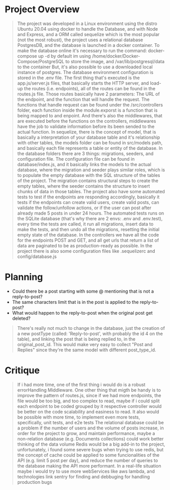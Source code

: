 # Project Overview

> The project was developed in a Linux environment using the distro Ubuntu 20.04 using docker to handle the Database, and with Node and Express, and a ORM called sequelize which is the most popular (not the most robust), the project uses a relational database PostgresDB, and the database is launched in a docker container.
To make the database online it's necessary to run the command: 
docker-compose up -d
by default im using /home/docker/Docker-Compose/PostgreSQL to store the image, and /var/lib/postgresql/data to the container
But, it's also possible to use a downloaded local instance of postgres. The database environment configuration is stored in the .env file.
The first thing that's executed is the app.js/server.js files, that basically starts the HTTP server, and load-up the routes (i.e. endpoints), all of the routes can be found in the routes.js file. Those routes basically have 2 parameters: The URL of the endpoint, and the function that will handle the request.
The functions that handle request can be found under the /src/controllers folder, each function inside the module.exporst is a function that is being mapped to and enpoint. And there's also the middlewares, that are executed before the functions on the controllers, middlewares have the job to validate information before its been sended to the actual function.
In sequelize, there is the concept of model, that is basically a interpretation of your database table and it's relationship with other tables, the models folder can be found in src/models path, and basically each file represents a table or entity of the database.
In the database folders there are 3 things: migrations, seeders, and configuration file. The configuration file can be found in database/index.js, and it basically links the models to the actual database, where the migration and seeder plays similar roles, which is to populate the empty database with the SQL structure of the tables of the project. The migration contains structural steps to create the empty tables, where the seeder contains the structure to insert chunks of data in those tables.
The project also have some automated tests to test if the endpoints are responding accordingly, basically it tests if the endpoints can create valid users, create valid posts, can validate the follow/unfollow actions, or if the user can post after already made 5 posts in under 24 hours. The automated tests runs on the SQLite database (that's why there are 2 envs: .env and .env.test), every time the tests are called, it run all migrations, insert data to make the tests, and then undo all the migrations, resetting the initial empty state of the database.
In the controllers we have all the code for the endpoints POST and GET, and all get urls that return a list of data are paginated to be as production-ready as possible.
In the project there is also some configuration files like .sequelizerc and config/database.js

# Planning

- Could there be a post starting with some @ mentioning that is not a reply-to-post?
- The same characters limit that is in the post is applied to the reply-to-post?
- What would happen to the reply-to-post when the original post get deleted?

> There's really not much to change in the database, just the creation of a new postType (called: 'Reply-to-post', with probably the id 4 on the table), and linking the post that is being replied to, in the original_post_id. This would make very easy to collect "Post and Replies" since they're the same model with different post_type_id.

# Critique

> If i had more time, one of the first thing i would do is a robust errorHandling Middleware.
One other thing that migth be handy is to improve the pattern of routes.js, since if we had more endpoints, the file would be too big, and too complex to read, maybe if i could split each endpoint to be coded grouped by it respective controller would be better on the code scalability and easiness to read.
It also would be possible with more time, to implement even more tests, specifically, unit tests, and e2e tests
The relational database could be a problem if the number of users and the volume of posts increase, in order for the project to grow, and maintain performance, maybe a non-relation database (e.g. Documents collections) could work better thinking of the data volume
Redis would be a big add-in to the project, unfortunately, i found some severe bugs when trying to use redis, but the concept of cache could be applied to some funcionalities of the API (e.g. limit 5 post per day), and reduce the number of queries to the database making the API more performant.
In a real-life situation maybe i would try to use more webServices like aws lambda, and technologies link sentry for finding and debbuging for handling production bugs